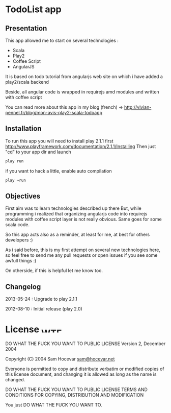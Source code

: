 TodoList app
============


Presentation
------------

This app allowed me to start on several technologies :
* Scala
* Play2
* Coffee Script
* AngularJS

It is based on todo tutorial from angularjs web site on
which i have added a play2/scala backend

Beside, all angular code is wrapped in requirejs amd modules
and written with coffee script

You can read more about this app in my blog (french) 
-> http://vivian-pennel.fr/blog/mon-avis-play2-scala-todoapp


Installation
----------
To run this app you will need to install play 2.1.1 first http://www.playframework.com/documentation/2.1.1/Installing
Then just "cd" to your app dir and launch

```sh
play run
```

if you want to hack a little, enable auto compilation
```sh
play ~run
```


Objectives
----------

First aim was to learn technologies described up there
But, while programming i realized that organizing angularjs code into
requirejs modules with coffee script layer is not really obvious.
Same goes for some scala code.

So this app acts also as a reminder, at least for me, at best for others developers :)

As i said before, this is my first attempt on several new technologies here, so feel free to
send me any pull requests or open issues if you see some awfull things :) 

On otherside, if this is helpful let me know too.


Changelog
---------
2013-05-24 : Upgrade to play 2.1.1

2012-08-10 : Initial release (play 2.0)


License <a href="http://www.wtfpl.net/"><img src="http://www.wtfpl.net/wp-content/uploads/2012/12/wtfpl-badge-4.png" width="80" height="15" alt="WTFPL" /></a>
=======
DO WHAT THE FUCK YOU WANT TO PUBLIC LICENSE 
                Version 2, December 2004 

Copyright (C) 2004 Sam Hocevar <sam@hocevar.net> 

Everyone is permitted to copy and distribute verbatim or modified 
copies of this license document, and changing it is allowed as long 
as the name is changed. 

DO WHAT THE FUCK YOU WANT TO PUBLIC LICENSE 
TERMS AND CONDITIONS FOR COPYING, DISTRIBUTION AND MODIFICATION 

You just DO WHAT THE FUCK YOU WANT TO.











